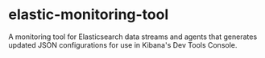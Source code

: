 # elastic-monitoring-tool
A monitoring tool for Elasticsearch data streams and agents that generates updated JSON configurations for use in Kibana's Dev Tools Console.
